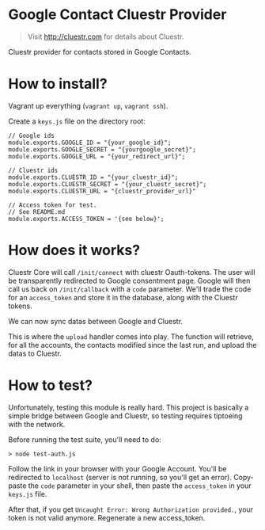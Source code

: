# Google Contact Cluestr Provider
> Visit http://cluestr.com for details about Cluestr.

Cluestr provider for contacts stored in Google Contacts.

# How to install?
Vagrant up everything (`vagrant up`, `vagrant ssh`).

Create a `keys.js` file on the directory root:

```
// Google ids
module.exports.GOOGLE_ID = "{your_google_id}";
module.exports.GOOGLE_SECRET = "{yourgoogle_secret}";
module.exports.GOOGLE_URL = "{your_redirect_url}";

// Cluestr ids
module.exports.CLUESTR_ID = "{your_cluestr_id}";
module.exports.CLUESTR_SECRET = "{your_cluestr_secret}";
module.exports.CLUESTR_URL = "{cluestr_provider_url}"

// Access token for test.
// See README.md
module.exports.ACCESS_TOKEN = '{see below}';
```

# How does it works?
Cluestr Core will call `/init/connect` with cluestr Oauth-tokens. The user will be transparently redirected to Google consentment page.
Google will then call us back on `/init/callback` with a `code` parameter. We'll trade the code for an `access_token` and store it in the database, along with the Cluestr tokens.

We can now sync datas between Google and Cluestr.

This is where the `upload` handler comes into play.
The function will retrieve, for all the accounts, the contacts modified since the last run, and upload the datas to Cluestr.

# How to test?
Unfortunately, testing this module is really hard.
This project is basically a simple bridge between Google and Cluestr, so testing requires tiptoeing with the network.

Before running the test suite, you'll need to do:

```
> node test-auth.js
```

Follow the link in your browser with your Google Account. You'll be redirected to `localhost` (server is not running, so you'll get an error). Copy-paste the `code` parameter in your shell, then paste the `access_token` in your `keys.js` file.

After that, if you get `Uncaught Error: Wrong Authorization provided.`, your token is not valid anymore. Regenerate a new access_token.
